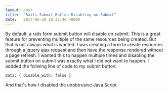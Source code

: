 ```yaml
---
layout: post
title:  "Rails Submit Button Disabling on Submit"
date:   2017-06-30 18:32:46 +0000
---
```



By default, a rails form submit button will disable on submit. This is a great feature for preventing multiple of the same resources being created. But that is not always what is wanted. I was creating a form to create resources through a jquery ajax request and then have the response rendered without a page refresh. I wanted this to happen multiple times  and disabling the submit button on submit was exactly what I did not want to happen. I addded the follwing line of code to my submit button:

`data: { disable_with: false }`

And that's how I disabled the unobtrusive Java Script. 

